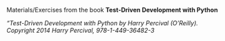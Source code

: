 Materials/Exercises from the book **Test-Driven Development with Python**

_“Test-Driven Development with Python by
Harry Percival (O’Reilly). Copyright 2014 Harry Percival, 978-1-449-36482-3_